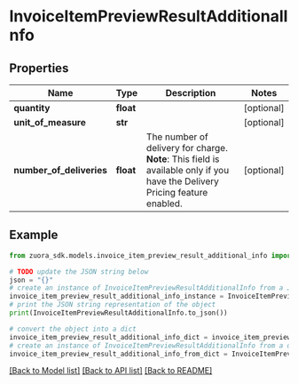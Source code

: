 # InvoiceItemPreviewResultAdditionalInfo


## Properties

Name | Type | Description | Notes
------------ | ------------- | ------------- | -------------
**quantity** | **float** |  | [optional] 
**unit_of_measure** | **str** |  | [optional] 
**number_of_deliveries** | **float** | The number of delivery for charge.  **Note**: This field is available only if you have the Delivery Pricing feature enabled.  | [optional] 

## Example

```python
from zuora_sdk.models.invoice_item_preview_result_additional_info import InvoiceItemPreviewResultAdditionalInfo

# TODO update the JSON string below
json = "{}"
# create an instance of InvoiceItemPreviewResultAdditionalInfo from a JSON string
invoice_item_preview_result_additional_info_instance = InvoiceItemPreviewResultAdditionalInfo.from_json(json)
# print the JSON string representation of the object
print(InvoiceItemPreviewResultAdditionalInfo.to_json())

# convert the object into a dict
invoice_item_preview_result_additional_info_dict = invoice_item_preview_result_additional_info_instance.to_dict()
# create an instance of InvoiceItemPreviewResultAdditionalInfo from a dict
invoice_item_preview_result_additional_info_from_dict = InvoiceItemPreviewResultAdditionalInfo.from_dict(invoice_item_preview_result_additional_info_dict)
```
[[Back to Model list]](../README.md#documentation-for-models) [[Back to API list]](../README.md#documentation-for-api-endpoints) [[Back to README]](../README.md)


